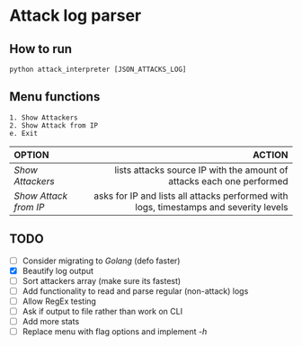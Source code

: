 # Attack log parser

## How to run
`python attack_interpreter [JSON_ATTACKS_LOG]`

## Menu functions
	1. Show Attackers
	2. Show Attack from IP
	e. Exit

| **OPTION** | **ACTION** |
| :--- | ---: |
| *Show Attackers* | lists attacks source IP with the amount of attacks each one performed |
| *Show Attack from IP* | asks for IP and lists all attacks performed with logs, timestamps and severity levels |

## TODO
- [ ] Consider migrating to *Golang* (defo faster)
- [x] Beautify log output
- [ ] Sort attackers array (make sure its fastest)
- [ ] Add functionality to read and parse regular (non-attack) logs
- [ ] Allow RegEx testing
- [ ] Ask if output to file rather than work on CLI
- [ ] Add more stats
- [ ] Replace menu with flag options and implement *-h*
